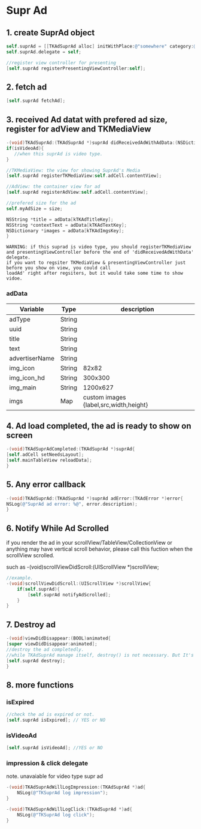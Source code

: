 # Supr Ad

## 1. create SuprAd object
```objective-c
self.suprAd = [[TKAdSuprAd alloc] initWithPlace:@"somewhere" category:@""];
self.suprAd.delegate = self;

//register view controller for presenting
[self.suprAd registerPresentingViewController:self];
```



## 2. fetch ad
```objective-c
[self.suprAd fetchAd];
```



## 3. received Ad datat with prefered ad size, register for adView and TKMediaView

```objective-c
-(void)TKAdSuprAd:(TKAdSuprAd *)suprAd didReceivedAdWithAdData:(NSDictionary *)adData preferedMediaViewSize:(CGSize)size isVideoAd{
if(isVideoAd){
   //when this suprAd is video type.
} 

//TKMediaView: the view for showing SuprAd's Media
[self.suprAd registerTKMediaView:self.adCell.contentView];

//AdView: the container view for ad
[self.suprAd registerAdView:self.adCell.contentView];

//prefered size for the ad
self.myAdSize = size;

NSString *title = adData[kTKAdTitleKey];
NSString *contextText = adData[kTKAdTextKey];
NSDictionary *images = adData[kTKAdImgsKey];
}
```

```
WARNING: if this suprad is video type, you should registerTKMediaView and presentingViewController before the end of 'didReceivedAdWithData' delegate.
if you want to regsiter TKMediaView & presentingViewController just before you show on view, you could call 
loadAd' right after regsiters, but it would take some time to show vidoe.
```


### adData

| Variable       | Type   | description                            |
| -------------- | ------ | -------------------------------------- |
| adType         | String |                                        |
| uuid           | String |                                        |
| title          | String |                                        |
| text           | String |                                        |
| advertiserName | String |                                        |
| img_icon       | String | 82x82                                  |
| img_icon_hd    | String | 300x300                                |
| img_main       | String | 1200x627                               |
| imgs           | Map    | custom images {label,src,width,height} |

 

## 4. Ad load completed, the ad is ready to show on screen

```objective-c
-(void)TKAdSuprAdCompleted:(TKAdSuprAd *)suprAd{
[self.adCell setNeedsLayout];
[self.mainTableView reloadData];
}
```

## 5. Any error callback

```objective-c
-(void)TKAdSuprAd:(TKAdSuprAd *)suprAd adError:(TKAdError *)error{
NSLog(@"SuprAd ad error: %@", error.description);
}
```

## 6. Notify While Ad Scrolled

if you render the ad in your scrollView/TableView/CollectionView or anything may have vertical scroll behavior, please call this fuction when the scrollView scrolled.

such as -(void)scrollViewDidScroll:(UIScrollView *)scrollView;

```objective-c
//example.
-(void)scrollViewDidScroll:(UIScrollView *)scrollView{
    if(self.suprAd){
        [self.suprAd notifyAdScrolled];
    }
}
```



## 7. Destroy ad 

```objective-c
-(void)viewDidDisappear:(BOOL)animated{
[super viewDidDisappear:animated];
//destroy the ad completedly.
//while TKAdSuprAd manage itself, destroy() is not necessary. But It's nice to have it when you pretty sure the view/view controller is not useds anymore.
[self.suprAd destroy];
}
```

## 8. more functions 

### isExpired
```objective-c
//check the ad is expired or not.
[self.suprAd isExpired]; // YES or NO
```

### isVideoAd
```objective-c
[self.suprAd isVideoAd]; //YES or NO
```

### impression & click delegate
note. unavaiable for video type supr ad 
```objective-c
-(void)TKAdSuprAdWillLogImpression:(TKAdSuprAd *)ad{
    NSLog(@"TKSuprAd log impression");
}

-(void)TKAdSuprAdWillLogClick:(TKAdSuprAd *)ad{
    NSLog(@"TKSuprAd log click");
}
```



